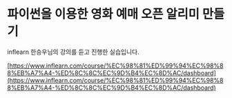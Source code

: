 # 파이썬을 이용한 영화 예매 오픈 알리미 만들기
inflearn 한승우님의 강의를 듣고 진행한 실습입니다.

[https://www.inflearn.com/course/%EC%98%81%ED%99%94%EC%98%88%EB%A7%A4-%ED%8C%8C%EC%9D%B4%EC%8D%AC/dashboard](https://www.inflearn.com/course/%EC%98%81%ED%99%94%EC%98%88%EB%A7%A4-%ED%8C%8C%EC%9D%B4%EC%8D%AC/dashboard)
